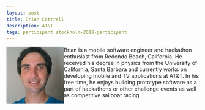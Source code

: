```yaml
---
layout: post
title: Brian Cottrell
description: AT&T
tags: participant stockholm-2018-participant
---
```

<img align="left" width="150" height="150" src="/events/2018-04-stockholm/people/cottrell_brian.jpg" alt="Brian Cottrell"/>Brian is a mobile software engineer and hackathon enthusiast from Redondo Beach, California. He received his degree in physics from the University of California, Santa Barbara and currently works on developing mobile and TV applications at AT&T. In his free time, he enjoys building prototype software as a part of hackathons or other challenge events as well as competitive sailboat racing.  

<a href="https://twitter.com/Brian__Cottrell" title="Twitter" target="_blank"
rel="noopener">
  <i class="fa fa-twitter fa-2x" style="color:#4FB3A9"></i>
</a>